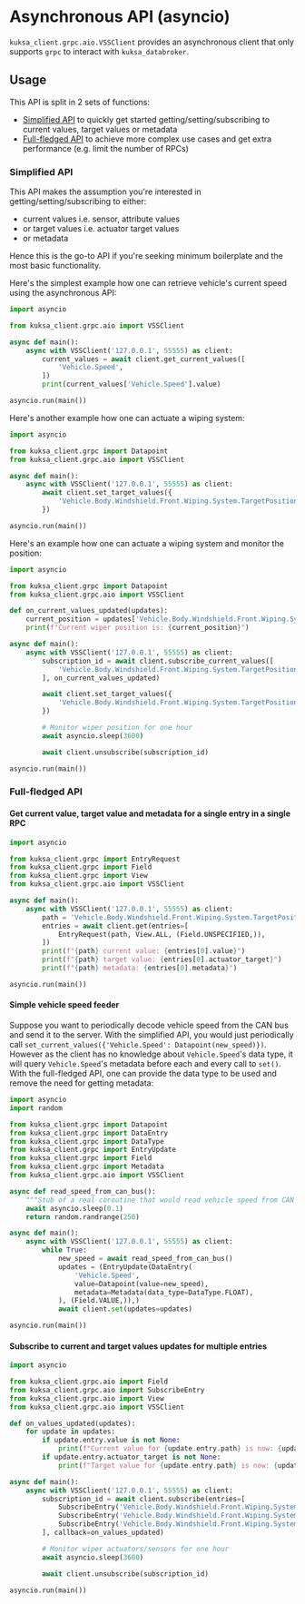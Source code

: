 # Asynchronous API (asyncio)

`kuksa_client.grpc.aio.VSSClient` provides an asynchronous client that only supports `grpc` to interact with `kuksa_databroker`.

## Usage

This API is split in 2 sets of functions:
- [Simplified API](#simplified-api) to quickly get started getting/setting/subscribing to current values, target values or metadata
- [Full-fledged API](#full-fledged-api) to achieve more complex use cases and get extra performance (e.g. limit the number of RPCs)

### Simplified API

This API makes the assumption you're interested in getting/setting/subscribing to either:

- current values i.e. sensor, attribute values
- or target values i.e. actuator target values
- or metadata

Hence this is the go-to API if you're seeking minimum boilerplate and the most basic functionality.

Here's the simplest example how one can retrieve vehicle's current speed using the asynchronous API:
```python
import asyncio

from kuksa_client.grpc.aio import VSSClient

async def main():
    async with VSSClient('127.0.0.1', 55555) as client:
        current_values = await client.get_current_values([
            'Vehicle.Speed',
        ])
        print(current_values['Vehicle.Speed'].value)

asyncio.run(main())
```

Here's another example how one can actuate a wiping system:
```python
import asyncio

from kuksa_client.grpc import Datapoint
from kuksa_client.grpc.aio import VSSClient

async def main():
    async with VSSClient('127.0.0.1', 55555) as client:
        await client.set_target_values({
            'Vehicle.Body.Windshield.Front.Wiping.System.TargetPosition': Datapoint(45),
        })

asyncio.run(main())
```

Here's an example how one can actuate a wiping system and monitor the position:
```python
import asyncio

from kuksa_client.grpc import Datapoint
from kuksa_client.grpc.aio import VSSClient

def on_current_values_updated(updates):
    current_position = updates['Vehicle.Body.Windshield.Front.Wiping.System.TargetPosition'].value
    print(f"Current wiper position is: {current_position}")

async def main():
    async with VSSClient('127.0.0.1', 55555) as client:
        subscription_id = await client.subscribe_current_values([
            'Vehicle.Body.Windshield.Front.Wiping.System.TargetPosition',
        ], on_current_values_updated)

        await client.set_target_values({
            'Vehicle.Body.Windshield.Front.Wiping.System.TargetPosition': Datapoint(45),
        })

        # Monitor wiper position for one hour
        await asyncio.sleep(3600)

        await client.unsubscribe(subscription_id)

asyncio.run(main())
```

### Full-fledged API

#### Get current value, target value and metadata for a single entry in a single RPC

```python
import asyncio

from kuksa_client.grpc import EntryRequest
from kuksa_client.grpc import Field
from kuksa_client.grpc import View
from kuksa_client.grpc.aio import VSSClient

async def main():
    async with VSSClient('127.0.0.1', 55555) as client:
        path = 'Vehicle.Body.Windshield.Front.Wiping.System.TargetPosition'
        entries = await client.get(entries=[
            EntryRequest(path, View.ALL, (Field.UNSPECIFIED,)),
        ])
        print(f"{path} current value: {entries[0].value}")
        print(f"{path} target value: {entries[0].actuator_target}")
        print(f"{path} metadata: {entries[0].metadata}")

asyncio.run(main())
```

#### Simple vehicle speed feeder

Suppose you want to periodically decode vehicle speed from the CAN bus and send it to the server.
With the simplified API, you would just periodically call `set_current_values({'Vehicle.Speed': Datapoint(new_speed)})`.
However as the client has no knowledge about `Vehicle.Speed`'s data type, it will query `Vehicle.Speed`'s metadata
before each and every call to `set()`.
With the full-fledged API, one can provide the data type to be used and remove the need for getting metadata:

```python
import asyncio
import random

from kuksa_client.grpc import Datapoint
from kuksa_client.grpc import DataEntry
from kuksa_client.grpc import DataType
from kuksa_client.grpc import EntryUpdate
from kuksa_client.grpc import Field
from kuksa_client.grpc import Metadata
from kuksa_client.grpc.aio import VSSClient

async def read_speed_from_can_bus():
    """Stub of a real coroutine that would read vehicle speed from CAN bus."""
    await asyncio.sleep(0.1)
    return random.randrange(250)

async def main():
    async with VSSClient('127.0.0.1', 55555) as client:
        while True:
            new_speed = await read_speed_from_can_bus()
            updates = (EntryUpdate(DataEntry(
                'Vehicle.Speed',
                value=Datapoint(value=new_speed),
                metadata=Metadata(data_type=DataType.FLOAT),
            ), (Field.VALUE,)),)
            await client.set(updates=updates)

asyncio.run(main())
```

#### Subscribe to current and target values updates for multiple entries


```python
import asyncio

from kuksa_client.grpc.aio import Field
from kuksa_client.grpc.aio import SubscribeEntry
from kuksa_client.grpc.aio import View
from kuksa_client.grpc.aio import VSSClient

def on_values_updated(updates):
    for update in updates:
        if update.entry.value is not None:
            print(f"Current value for {update.entry.path} is now: {update.entry.value}")
        if update.entry.actuator_target is not None:
            print(f"Target value for {update.entry.path} is now: {update.entry.actuator_target}")

async def main():
    async with VSSClient('127.0.0.1', 55555) as client:
        subscription_id = await client.subscribe(entries=[
            SubscribeEntry('Vehicle.Body.Windshield.Front.Wiping.System.Frequency', View.FIELDS, (Field.VALUE, Field.ACTUATOR_TARGET)),
            SubscribeEntry('Vehicle.Body.Windshield.Front.Wiping.System.Mode', View.FIELDS, (Field.VALUE, Field.ACTUATOR_TARGET)),
            SubscribeEntry('Vehicle.Body.Windshield.Front.Wiping.System.TargetPosition', View.FIELDS, (Field.VALUE, Field.ACTUATOR_TARGET)),
        ], callback=on_values_updated)

        # Monitor wiper actuators/sensors for one hour
        await asyncio.sleep(3600)

        await client.unsubscribe(subscription_id)

asyncio.run(main())
```
